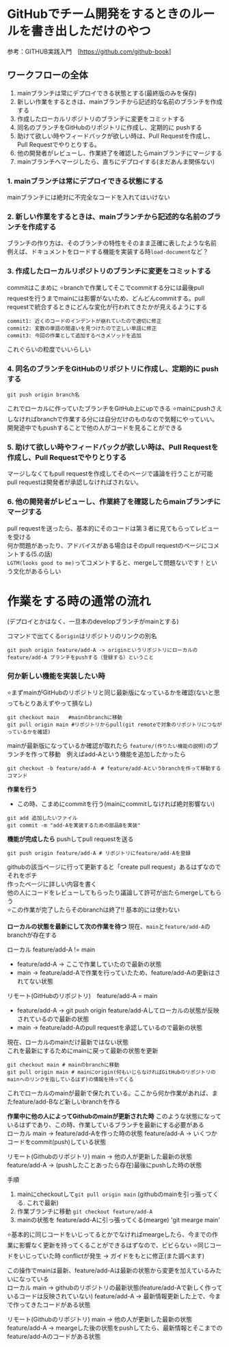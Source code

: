 # GitHubでチーム開発をするときのルールを書き出しただけのやつ
参考：GITHUB実践入門　[https://github.com/github-book]

## ワークフローの全体
1. mainブランチは常にデプロイできる状態とする(最終版のみを保存)
2. 新しい作業をするときは、mainブランチから記述的な名前のブランチを作成する
3. 作成したローカルリポジトリのブランチに変更をコミットする
4. 同名のブランチをGitHubのリポジトリに作成し、定期的に pushする
5. 助けて欲しい時やフィードバックが欲しい時は、Pull Requestを作成し、Pull Requestでやりとりする。
6. 他の開発者がレビューし、作業終了を確認したらmainブランチにマージする
7. mainブランチへマージしたら、直ちにデプロイする(まだあんま関係ない)

### 1. mainブランチは常にデプロイできる状態にする
mainブランチには絶対に不完全なコードを入れてはいけない

### 2. 新しい作業をするときは、mainブランチから記述的な名前のブランチを作成する
ブランチの作り方は、そのブランチの特性をそのまま正確に表したような名前<br>
例えば、ドキュメントをロードする機能を実装する時`load-document`など？

### 3. 作成したローカルリポジトリのブランチに変更をコミットする
commitはこまめに
⭐branchで作業してそこでcommitする分には最後pull requestを行うまでmainには影響がないため、どんどんcommitする。pull requestで統合するときにどんな変化が行われてきたかが見えるようにする

```
commit1: 近くのコードのインデントが崩れていたので適切に修正
commit2: 変数の単語の間違いを見つけたので正しい単語に修正
commit3: 今回の作業として追加するべきメソッドを追加
```
これぐらいの粒度でいいらしい

### 4. 同名のブランチをGitHubのリポジトリに作成し、定期的に pushする
```
git push origin branch名
```
これでローカルに作っていたブランチをGitHub上にupできる
⭐️mainにpushさえしなければbranchで作業する分には自分だけのものなので気軽にやっていい。開発途中でもpushすることで他の人がコードを見ることができる

### 5. 助けて欲しい時やフィードバックが欲しい時は、Pull Requestを作成し、Pull Requestでやりとりする
マージしなくてもpull requestを作成してそのページで議論を行うことが可能<br>
pull requestは開発者が承認しなければされない。

### 6. 他の開発者がレビューし、作業終了を確認したらmainブランチにマージする
pull requestを送ったら、基本的にそのコードは第３者に見てもらってレビューを受ける<br>
何か問題があったり、アドバイスがある場合はそのpull requestのページにコメントする(5.の話)<br>
`LGTM(looks good to me)`ってコメントすると、mergeして問題ないです！という文化があるらしい


# 作業をする時の通常の流れ
(デプロイとかはなく、一旦本のdevelopブランチがmainとする) <br>

コマンドで出てくる`origin`はリポジトリのリンクの別名 
```
git push origin feature/add-A -> originというリポジトリにローカルのfeature/add-A ブランチをpushする（登録する）ということ
```
### 何か新しい機能を実装したい時
⭐まずmainがGitHubのリポジトリと同じ最新版になっているかを確認(ないと思ってもとりあえずやって損なし)
```
git checkout main   #mainのbranchに移動
git pull origin main #リポジトリからpull(git remoteで対象のリポジトリにつながっているかを確認)
```
mainが最新版になっているか確認が取れたら `feature/(作りたい機能の説明)`のブランチを作って移動　例えばadd-Aという機能を追加したかったら
```
git checkout -b feature/add-A　# feature/add-Aというbranchを作って移動するコマンド
```
**作業を行う**
- この時、こまめにcommitを行う(mainにcommitしなければ絶対影響ない)
```
git add 追加したいファイル
git commit -m "add-Aを実装するための部品Bを実装"
```

**機能が完成したら**
pushしてpull requestを送る
```
git push origin feature/add-A # リポジトリにfeature/add-Aを登録
```
githubの該当ページに行って更新すると「create pull request」あるはずなのでそれをポチ<br>
作ったページに詳しい内容を書く<br>
他の人にコードをレビューしてもらったり議論して許可が出たらmergeしてもらう<br>
⭐この作業が完了したらそのbranchは終了!! 基本的には使わない

**ローカルの状態を最新にして次の作業を待つ**
現在、`main`と`feature/add-A`のbranchが存在する

ローカル feature/add-A != main
- feature/add-A -> ここで作業していたので最新の状態
- main -> feature/add-Aで作業を行っていたため、feature/add-Aの更新はされてない状態

リモート(GitHubのリポジトリ)　feature/add-A = main
- feature/add-A -> git push origin feature/add-Aしてローカルの状態が反映されているので最新の状態
- main -> feature/add-Aのpull requestを承認しているので最新の状態

現在、ローカルのmainだけ最新ではない状態<br>
これを最新にするためにmainに戻って最新の状態を更新
```
git checkout main # mainのbranchに移動
git pull origin main # mainにorigin(何もいじらなければGitHubのリポジトリのmainへのリンクを指しているはず)の情報を持ってくる
```
これでローカルのmainが最新で保たれている。ここから何か作業があれば、またfeature/add-Bなど新しいbranchを作る

**作業中に他の人によってGithubのmainが更新された時**
このような状態になっているはずであり、この時、作業しているブランチを最新にする必要がある<br>
ローカル
main -> feature/add-Aを作った時の状態
feature/add-A -> いくつかコードをcommit(push)している状態

リモート(Githubのリポジトリ)
main -> 他の人が更新した最新の状態
feature/add-A -> (pushしたことあったら存在)最後にpushした時の状態

手順
1. mainにcheckoutして`git pull origin main` (githubのmainを引っ張ってくる. これで最新)
2. 作業ブランチに移動 `git checkout feature/add-A`
3. mainの状態を feature/add-Aに引っ張ってくる(mearge) 'git mearge main'

⭐️基本的に同じコードをいじってるとかでなければmeargeしたら、今までの作業に影響なく更新を持ってくることができるはずなので、ビビらない
⭐️同じコードをいじっていた時 conflictが発生 -> ガイドをもとに修正(また調べます)

この操作でmainは最新、feature/add-Aは最新の状態から変更を加えているみたいになっている<br>
ローカル
main -> githubのリポジトリの最新状態(feature/add-Aで新しく作っているコードは反映されていない)
feature/add-A -> 最新情報更新した上で、今まで作ってきたコードがある状態

リモート(Githubのリポジトリ)
main -> 他の人が更新した最新の状態
feature/add-A -> meargeした後の状態をpushしてたら、最新情報とそこまでのfeature/add-Aのコードがある状態





 




